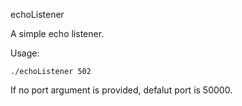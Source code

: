 echoListener

A simple echo listener.

Usage:

    ./echoListener 502

If no port argument is provided, defalut port is 50000.

